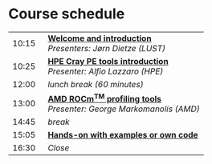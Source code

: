 # Course schedule


<table style="text-align: left;">
<tbody>
    <tr>
        <td>10:15&nbsp;&nbsp;</td>
        <td><b><A href="../00_Introduction/">Welcome and introduction</a></b>
        <br><em>Presenters: Jørn Dietze (LUST)</em>
        <!--<br><em>Recording: <code>/project/project_465000502/recordings/00_Introduction.mp4</code> on LUMI only.</em>-->
        </td>
    </tr>
    <tr>
        <td>10:25</td>
        <td><b><a href="../01_HPE_Cray_PE_tools/">HPE Cray PE tools introduction</a></b>
        <br/><em>Presenter: Alfio Lazzaro (HPE)</em>
       </td>
    </tr>
    <tr>
        <td>12:00</td>
        <td><em>lunch break (60 minutes)</em>
        </td>
    </tr>
    <tr>
        <td>13:00</td>
        <td><b><a href="../02_AMD_tools/">AMD ROCm<sup>TM</sup> profiling tools</a></b>
        <br/><em>Presenter: George Markomanolis (AMD)</em>
        </td>
    </tr>
    <tr>
        <td>14:45</td>
        <td><em>break</em>
        </td>
    </tr>
    <tr>
        <td>15:05</td>
        <td><b><A href="../03_Exercises/">Hands-on with examples or own code</a></b>
        </td>
    </tr> 
    <tr>
        <td>16:30</td>
        <td><em>Close</em>
        </td>
    </tr>
</tbody>
</table>
